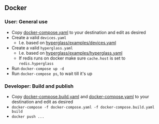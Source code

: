 ## Docker

### User: General use

- Copy [docker-compose.yaml](docker-compose.yaml) to your destination and edit as desired
- Create a valid `devices.yaml`
    - I.e. based on [hyperglass/examples/devices.yaml](hyperglass/examples/devices.yaml)
- Create a valid `hyperglass.yaml`
    - I.e. based on [hyperglass/examples/hyperglass.yaml](hyperglass/examples/hyperglass.docker.yaml)
    - If redis runs on docker make sure `cache.host` is set to `redis.hyperglass`
- Run `docker-compose up -d`
- Run `docker-compose ps`, to wait till it's up

### Developer: Build and publish

- Copy [docker-compose.build.yaml](docker-compose.build.yaml) and [docker-compose.yaml](docker-compose.yaml) to your destination and edit as desired
- `docker-compose -f docker-compose.yaml -f docker-compose.build.yaml build`
- `docker push ...`